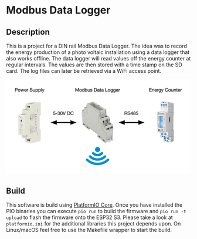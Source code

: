 # Modbus Data Logger

## Description

This is a project for a DIN rail Modbus Data Logger. The idea was to record the energy production of a photo voltaic installation using a data logger that also works offline. The data logger will read values off the energy counter at regular intervals. The values are then stored with a time stamp on the SD card. The log files can later be retrieved via a WiFi access point.

![overview](docs/images/overview.png)

## Build

This software is build using [PlatformIO Core](https://docs.platformio.org/en/latest/core/index.html). Once you have installed the PIO binaries you can execute `pio run` to build the firmware and `pio run -t upload` to flash the firmware onto the ESP32 S3. Please take a look at `platformio.ini` for the additional libraries this project depends upon. On Linux/macOS feel free to use the Makefile wrapper to start the build. 
